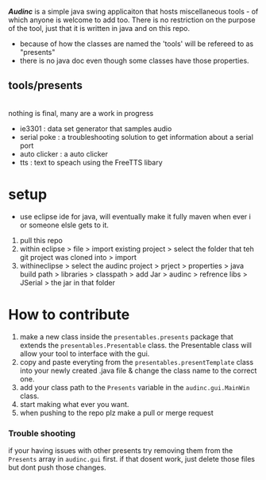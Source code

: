 ***Audinc*** is a simple java swing applicaiton that hosts miscellaneous tools - of which anyone is welcome to add too. There is no restriction on the purpose of the tool, just that it is written in java and on this repo.
- because of how the classes are named the 'tools' will be refereed to as "presents"
- there is no java doc even though some classes have those properties.

## tools/presents
<br> nothing is final, many are a work in progress
- ie3301 : data set generator that samples audio
- serial poke : a troubleshooting solution to get information about a serial port
- auto clicker : a auto clicker
- tts  : text to speach using the FreeTTS libary
  
# setup
 - use eclipse ide for java, will eventually make it fully maven when ever i or someone elsle gets to it.
1. pull this repo
1. within eclipse > file > import existing project >  select the folder that teh git project was cloned into > import
2. withineclipse > select the audinc project > prject > properties > java build path > libraries > classpath > add Jar > audinc > refrence libs > JSerial > the jar in that folder

# How to contribute
1. make a new class inside the <code>presentables.presents</code> package that extends the <code>presentables.Presentable</code> class. the Presentable class will allow your tool to interface with the gui.
1. copy and paste everyting from the <code>presentables.presentTemplate</code> class into your newly created .java file & change the class name to the correct one.
1. add your class path to the <code>Presents</code> variable in the <code>audinc.gui.MainWin</code> class.
1. start making what ever you want.
1. when pushing to the repo plz make a pull or merge request

### Trouble shooting
if your having issues with other presents try removing them from the <code>Presents</code> array in <code>audinc.gui</code> first. if that dosent work, just delete those files but dont push those changes.
